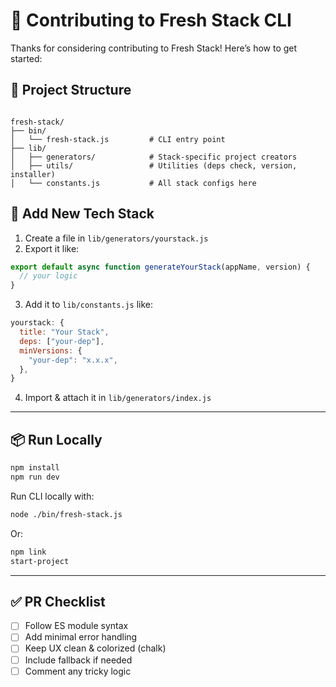 # 🤝 Contributing to Fresh Stack CLI

Thanks for considering contributing to Fresh Stack! Here’s how to get started:

## 🧱 Project Structure

````

fresh-stack/
├── bin/
│   └── fresh-stack.js         # CLI entry point
├── lib/
│   ├── generators/            # Stack-specific project creators
│   ├── utils/                 # Utilities (deps check, version, installer)
│   └── constants.js           # All stack configs here

````

## 🚀 Add New Tech Stack

1. Create a file in `lib/generators/yourstack.js`
2. Export it like:

```js
export default async function generateYourStack(appName, version) {
  // your logic
}
````

3. Add it to `lib/constants.js` like:

```js
yourstack: {
  title: "Your Stack",
  deps: ["your-dep"],
  minVersions: {
    "your-dep": "x.x.x",
  },
}
```

4. Import & attach it in `lib/generators/index.js`

---

## 📦 Run Locally

```bash
npm install
npm run dev
```

Run CLI locally with:

```bash
node ./bin/fresh-stack.js
```

Or:

```bash
npm link
start-project
```

---

## ✅ PR Checklist

* [ ] Follow ES module syntax
* [ ] Add minimal error handling
* [ ] Keep UX clean & colorized (chalk)
* [ ] Include fallback if needed
* [ ] Comment any tricky logic
